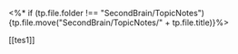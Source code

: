 <%* if (tp.file.folder !== "SecondBrain/TopicNotes"){tp.file.move("SecondBrain/TopicNotes/" + tp.file.title)}%>

[[tes1]]
